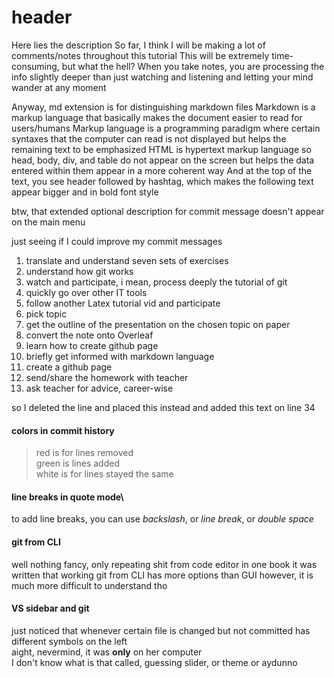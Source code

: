 # header

Here lies the description
So far, I think I will be making a lot of comments/notes throughout this tutorial
This will be extremely time-consuming, but what the hell?
When you take notes, you are processing the info slightly deeper than just watching and listening and letting your mind wander at any moment

Anyway, md extension is for distinguishing markdown files
Markdown is a markup language that basically makes the document easier to read for users/humans
Markup language is a programming paradigm where certain syntaxes that the computer can read is not displayed but helps the remaining text to be emphasized
HTML is hypertext markup language so head, body, div, and table do not appear on the screen but helps the data entered within them appear in a more coherent way
And at the top of the text, you see header followed by hashtag, which makes the following text appear bigger and in bold font style

btw, that extended optional description for commit message doesn't appear on the main menu

just seeing if I could improve my commit messages


1. translate and understand seven sets of exercises
2. understand how git works
3. watch and participate, i mean, process deeply the tutorial of git
4. quickly go over other IT tools
5. follow another Latex tutorial vid and participate
6. pick topic
7. get the outline of the presentation on the chosen topic on paper
8. convert the note onto Overleaf
9. learn how to create github page
10. briefly get informed with markdown language
11. create a github page
12. send/share the homework with teacher
13. ask teacher for advice, career-wise

so I deleted the line and placed this instead
and added this text on line 34

#### colors in commit history
>red is for lines removed\
>green is lines added\
>white is for lines stayed the same

#### line breaks in quote mode\
to add line breaks, you can use _backslash_, or _line break_, or _double space_

#### git from CLI
well nothing fancy, only repeating shit from code editor
in one book it was written that working git from CLI has more options than GUI
however, it is much more difficult to understand tho

#### VS sidebar and git
just noticed that whenever certain file is changed but not committed has different symbols on the left\
aight, nevermind, it was **only** on her computer\
I don't know what is that called, guessing slider, or theme or aydunno
